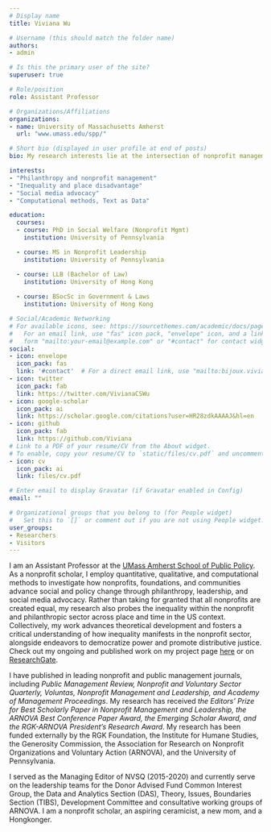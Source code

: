 ```yaml
---
# Display name
title: Viviana Wu

# Username (this should match the folder name)
authors:
- admin

# Is this the primary user of the site?
superuser: true

# Role/position
role: Assistant Professor

# Organizations/Affiliations
organizations:
- name: University of Massachusetts Amherst
  url: "www.umass.edu/spp/"

# Short bio (displayed in user profile at end of posts)
bio: My research interests lie at the intersection of nonprofit management, social policy, and democratic governance.

interests:
- "Philanthropy and nonprofit management"
- "Inequality and place disadvantage"
- "Social media advocacy"
- "Computational methods, Text as Data"

education:
  courses:
  - course: PhD in Social Welfare (Nonprofit Mgmt)
    institution: University of Pennsylvania

  - course: MS in Nonprofit Leadership
    institution: University of Pennsylvania

  - course: LLB (Bachelor of Law)
    institution: University of Hong Kong
    
  - course: BSocSc in Government & Laws
    institution: University of Hong Kong

# Social/Academic Networking
# For available icons, see: https://sourcethemes.com/academic/docs/page-builder/#icons
#   For an email link, use "fas" icon pack, "envelope" icon, and a link in the
#   form "mailto:your-email@example.com" or "#contact" for contact widget.
social:
- icon: envelope
  icon_pack: fas
  link: '#contact'  # For a direct email link, use "mailto:bijoux.viviana@gmail.com".
- icon: twitter
  icon_pack: fab
  link: https://twitter.com/VivianaCSWu
- icon: google-scholar
  icon_pack: ai
  link: https://scholar.google.com/citations?user=HR28zdkAAAAJ&hl=en
- icon: github
  icon_pack: fab
  link: https://github.com/Viviana
# Link to a PDF of your resume/CV from the About widget.
# To enable, copy your resume/CV to `static/files/cv.pdf` and uncomment the lines below.
- icon: cv
  icon_pack: ai
  link: files/cv.pdf

# Enter email to display Gravatar (if Gravatar enabled in Config)
email: ""

# Organizational groups that you belong to (for People widget)
#   Set this to `[]` or comment out if you are not using People widget.
user_groups:
- Researchers
- Visitors
---
```


I am an Assistant Professor at the [UMass Amherst School of Public Policy](https://www.umass.edu/spp/). As a nonprofit scholar, I employ quantitative, qualitative, and computational methods to investigate how nonprofits, foundations, and communities advance social and policy change through philanthropy, leadership, and social media advocacy. Rather than taking for granted that all nonprofits are created equal, my research also probes the inequality within the nonprofit and philanthropic sector across place and time in the US context. Collectively, my work advances theoretical development and fosters a critical understanding of how inequality manifests in the nonprofit sector, alongside endeavors to democratize power and promote distributive justice. Check out my ongoing and published work on my project page [here](https://connectivecommons.cc/projects/) or on <a href="https://www.researchgate.net/profile/Viviana-Chiu-Sik-Wu-2">ResearchGate</a>.

I have published in leading nonprofit and public management journals, including _Public Management Review, Nonprofit and Voluntary Sector Quarterly, Voluntas, Nonprofit Management and Leadership, and Academy of Management Proceedings_. My research has received _the Editors’ Prize for Best Scholarly Paper in Nonprofit Management and Leadership, the ARNOVA Best Conference Paper Award, the Emerging Scholar Award, and the RGK-ARNOVA President’s Research Award_. My research has been funded externally by the RGK Foundation, the Institute for Humane Studies, the Generosity Commission, the Association for Research on Nonprofit Organizations and Voluntary Action (ARNOVA), and the University of Pennsylvania.

I served as the Managing Editor of NVSQ (2015-2020) and currently serve on the leadership teams for the Donor Advised Fund Common Interest Group, the Data and Analytics Section (DAS), Theory, Issues, Boundaries Section (TIBS), Development Committee and consultative working groups of ARNOVA. I am a nonprofit scholar, an aspiring ceramicist, a new mom, and a Hongkonger. 

